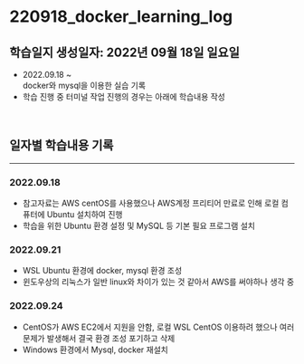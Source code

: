 # 220918_docker_learning_log

## 학습일지 생성일자: 2022년 09월 18일 일요일
- 2022.09.18 ~  
    docker와 mysql을 이용한 실습 기록  
- 학습 진행 중 터미널 작업 진행의 경우는 아래에 학습내용 작성 

&nbsp;
## 일자별 학습내용 기록
---
### 2022.09.18
- 참고자료는 AWS centOS를 사용했으나 AWS계정 프리티어 만료로 인해 로컬 컴퓨터에 Ubuntu 설치하여 진행
- 학습을 위한 Ubuntu 환경 설정 및 MySQL 등 기본 필요 프로그램 설치 

### 2022.09.21
- WSL Ubuntu 환경에 docker, mysql 환경 조성
- 윈도우상의 리눅스가 일반 linux와 차이가 있는 것 같아서 AWS를 써야하나 생각 중

### 2022.09.24
- CentOS가 AWS EC2에서 지원을 안함, 로컬 WSL CentOS 이용하려 했으나 여러 문제가 발생해서 결국 환경 조성 포기하고 삭제
- Windows 환경에서 Mysql, docker 재설치